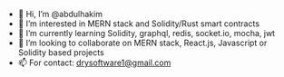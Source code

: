 - 👋 Hi, I’m @abdulhakim
- 👀 I’m interested in MERN stack and Solidity/Rust smart contracts
- 🌱 I’m currently learning Solidity, graphql, redis, socket.io, mocha, jwt
- 💞️ I’m looking to collaborate on MERN stack, React.js, Javascript or Solidity based projects
- 📫 For contact: drysoftware1@gmail.com


